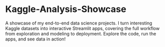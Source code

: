 # Kaggle-Analysis-Showcase
A showcase of my end-to-end data science projects. I turn interesting Kaggle datasets into interactive Streamlit apps, covering the full workflow from exploration and modeling to deployment. Explore the code, run the apps, and see data in action!
